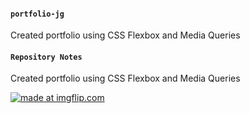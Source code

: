 #### `portfolio-jg`
Created portfolio using CSS Flexbox and Media Queries

#### `Repository Notes`
Created portfolio using CSS Flexbox and Media Queries

<a href="https://imgflip.com/gif/2q1o3i"><img src="https://i.imgflip.com/2q1o3i.gif" title="made at imgflip.com"/></a>
